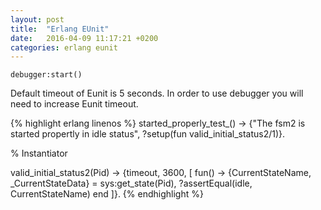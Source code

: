 ```yaml
---
layout: post
title:  "Erlang EUnit"
date:   2016-04-09 11:17:21 +0200
categories: erlang eunit
---
```


`debugger:start()`

Default timeout of Eunit is 5 seconds. In order to use debugger you will need
to increase Eunit timeout.

{% highlight erlang linenos %}
started_properly_test_() ->
    {"The fsm2 is started propertly in idle status",
     ?setup(fun valid_initial_status2/1)}.

% Instantiator

valid_initial_status2(Pid) ->
    {timeout, 3600, [
    fun() ->
        {CurrentStateName, _CurrentStateData} = sys:get_state(Pid),
        ?assertEqual(idle, CurrentStateName)
    end
    ]}.
{% endhighlight %}

